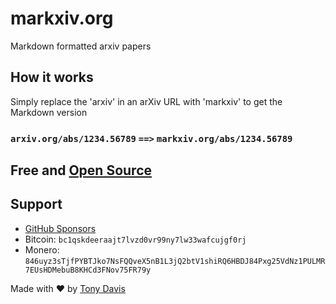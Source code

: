 # markxiv.org

Markdown formatted arxiv papers

## How it works
Simply replace the 'arxiv' in an arXiv URL with 'markxiv' to get the Markdown version

### `arxiv.org/abs/1234.56789` `==>` `markxiv.org/abs/1234.56789`

## Free and [Open Source](https://github.com/tonydavis629/markxiv)

## Support 
- [GitHub Sponsors](https://github.com/sponsors/tonydavis629)
- Bitcoin: `bc1qskdeeraajt7lvzd0vr99ny7lw33wafcujgf0rj`
- Monero: `846uyz3sTjfPYBTJko7NsFQQveX5nB1L3jQ2btV1shiRQ6HBDJ84Pxg25VdNz1PULMR7EUsHDMebuB8KHCd3FNov75FR79y`

Made with ❤️ by [Tony Davis](https://tonyd.co)
